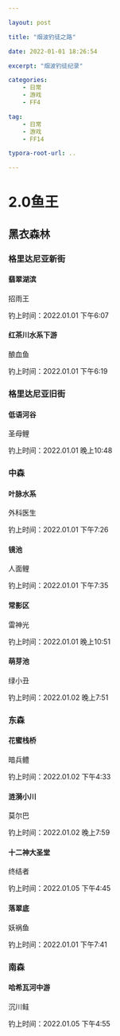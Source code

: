 ```yaml
---

layout: post

title: "烟波钓徒之路"

date: 2022-01-01 18:26:54

excerpt: "烟波钓徒纪录"

categories: 
	- 日常
	- 游戏
	- FF4

tag: 
	- 日常
	- 游戏
	- FF14

typora-root-url: ..

---
```




# 2.0鱼王

## 黑衣森林

### 格里达尼亚新街

#### 翡翠湖滨

招雨王

钓上时间：2022.01.01 下午6:07

#### 红茶川水系下游

酿血鱼

钓上时间：2022.01.01 下午6:19

### 格里达尼亚旧街

#### 低语河谷

圣母鲤

钓上时间：2022.01.01 晚上10:48

### 中森

#### 叶脉水系

外科医生

钓上时间：2022.01.01 下午7:26

#### 镜池

人面鲤

钓上时间：2022.01.01 下午7:35

#### 常影区

雷神光

钓上时间：2022.01.01 晚上10:51

#### 萌芽池

绿小丑

钓上时间：2022.01.02 晚上7:51

### 东森

#### 花蜜栈桥

暗兵鳢

钓上时间：2022.01.02 下午4:33

#### 涟漪小川

莫尔巴

钓上时间：2022.01.02 晚上7:59

#### 十二神大圣堂

终结者

钓上时间：2022.01.05 下午4:45

#### 落翠底

妖祸鱼

钓上时间：2022.01.01 下午7:41

### 南森

#### 哈希瓦河中游

沉川鲑

钓上时间：2022.01.05 下午4:55
